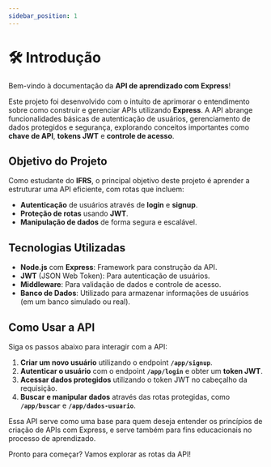 ```yaml
---
sidebar_position: 1
---
```


# 🛠️ Introdução

Bem-vindo à documentação da **API de aprendizado com Express**!

Este projeto foi desenvolvido com o intuito de aprimorar o entendimento sobre como construir e gerenciar APIs utilizando **Express**. A API abrange funcionalidades básicas de autenticação de usuários, gerenciamento de dados protegidos e segurança, explorando conceitos importantes como **chave de API**, **tokens JWT** e **controle de acesso**.

## Objetivo do Projeto

Como estudante do **IFRS**, o principal objetivo deste projeto é aprender a estruturar uma API eficiente, com rotas que incluem:

- **Autenticação** de usuários através de **login** e **signup**.
- **Proteção de rotas** usando **JWT**.
- **Manipulação de dados** de forma segura e escalável.

## Tecnologias Utilizadas

- **Node.js** com **Express**: Framework para construção da API.
- **JWT** (JSON Web Token): Para autenticação de usuários.
- **Middleware**: Para validação de dados e controle de acesso.
- **Banco de Dados**: Utilizado para armazenar informações de usuários (em um banco simulado ou real).

## Como Usar a API

Siga os passos abaixo para interagir com a API:

1. **Criar um novo usuário** utilizando o endpoint **`/app/signup`**.
2. **Autenticar o usuário** com o endpoint **`/app/login`** e obter um **token JWT**.
3. **Acessar dados protegidos** utilizando o token JWT no cabeçalho da requisição.
4. **Buscar e manipular dados** através das rotas protegidas, como **`/app/buscar`** e **`/app/dados-usuario`**.

Essa API serve como uma base para quem deseja entender os princípios de criação de APIs com Express, e serve também para fins educacionais no processo de aprendizado.

Pronto para começar? Vamos explorar as rotas da API!
